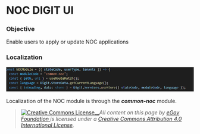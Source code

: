 # NOC DIGIT UI

### Objective <a href="#objective" id="objective"></a>

Enable users to apply or update NOC applications

### Localization <a href="#localization" id="localization"></a>

![](../../../../.gitbook/assets/image-20211213-050923.png)

Localization of the NOC module is through the _**common-noc**_ module.



> [![Creative Commons License](https://i.creativecommons.org/l/by/4.0/80x15.png)\_\_](http://creativecommons.org/licenses/by/4.0/)_All content on this page by_ [_eGov Foundation_ ](https://egov.org.in)_is licensed under a_ [_Creative Commons Attribution 4.0 International License_](http://creativecommons.org/licenses/by/4.0/)_._
